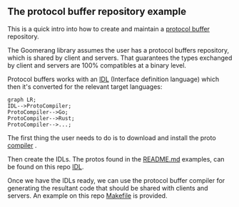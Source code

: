 ## The protocol buffer repository example

This is a quick
intro into how to create and maintain a [protocol buffer](https://developers.google.com/protocol-buffers/) repository.

The Goomerang library assumes the user has a protocol buffers repository, which is shared by client and servers. That guarantees the types
exchanged by client and servers are 100% compatibles at a binary level.

Protocol buffers works with an [IDL](https://en.wikipedia.org/wiki/Interface_description_language) (Interface definition language) which
then it's converted for the relevant target languages:

```mermaid
graph LR;
IDL-->ProtoCompiler;
ProtoCompiler-->Go;
ProtoCompiler-->Rust;
ProtoCompiler-->...;
```

The first thing the user needs to do is to download and install
the proto [compiler](https://github.com/protocolbuffers/protobuf#protocol-compiler-installation) .

Then create the IDLs. The protos found in the [README.md](../../README.md) examples, can be found on this repo [IDL](examples.proto).

Once we have the IDLs ready, we can use the protocol buffer compiler for generating the resultant code that should be shared with clients
and servers. An example on this repo [Makefile](Makefile) is provided.
